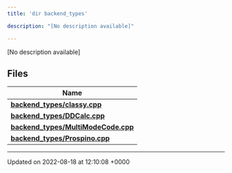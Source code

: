 ```yaml
---
title: 'dir backend_types'

description: "[No description available]"

---
```







[No description available]

## Files

| Name           |
| -------------- |
| **[backend_types/classy.cpp](/documentation/code/gambit_2-2/files/classy_8cpp/#file-classy.cpp)**  |
| **[backend_types/DDCalc.cpp](/documentation/code/gambit_2-2/files/ddcalc_8cpp/#file-ddcalc.cpp)**  |
| **[backend_types/MultiModeCode.cpp](/documentation/code/gambit_2-2/files/multimodecode_8cpp/#file-multimodecode.cpp)**  |
| **[backend_types/Prospino.cpp](/documentation/code/gambit_2-2/files/prospino_8cpp/#file-prospino.cpp)**  |






-------------------------------

Updated on 2022-08-18 at 12:10:08 +0000
